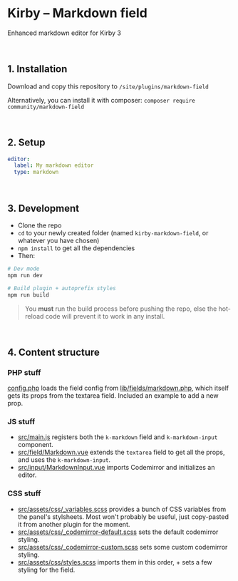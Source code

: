 # Kirby – Markdown field

Enhanced markdown editor for Kirby 3

<br/>

## 1. Installation

Download and copy this repository to ```/site/plugins/markdown-field```

Alternatively, you can install it with composer: ```composer require community/markdown-field```

<br/>

## 2. Setup

```yaml
editor:
  label: My markdown editor
  type: markdown
```

<br/>

## 3. Development

- Clone the repo
- `cd` to your newly created folder (named `kirby-markdown-field`, or whatever you have chosen)
- `npm install` to get all the dependencies
- Then:

```bash
# Dev mode
npm run dev

# Build plugin + autoprefix styles
npm run build
```

> You **must** run the build process before pushing the repo, else the hot-reload code will prevent it to work in any install.

<br/>

## 4. Content structure

### PHP stuff

[config.php](/config.php) loads the field config from [lib/fields/markdown.php](/lib/fields/markdown.php), which itself gets its props from the textarea field. Included an example to add a new prop.

### JS stuff

- [src/main.js](/src/main.js) registers both the `k-markdown` field and `k-markdown-input` component.
- [src/field/Markdown.vue](/src/field/Markdown.vue) extends the `textarea` field to get all the props, and uses the `k-markdown-input`.
- [src/input/MarkdownInput.vue](/src/input/MarkdownInput.vue) imports Codemirror and initializes an editor.

### CSS stuff

- [src/assets/css/_variables.scss](/src/assets/css/_variables.scss) provides a bunch of CSS variables from the panel's stylsheets. Most won't probably be useful, just copy-pasted it from another plugin for the moment.
- [src/assets/css/_codemirror-default.scss](/src/assets/css/_codemirror-default.scss) sets the default codemirror styling.
- [src/assets/css/_codemirror-custom.scss](/src/assets/css/_codemirror-codemirror.scss) sets some custom codemirror styling.
- [src/assets/css/styles.scss](/src/assets/css/styles.scss) imports them in this order, + sets a few styling for the field.
